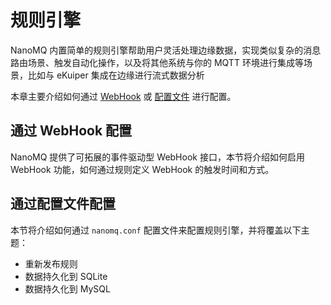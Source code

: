 # 规则引擎

NanoMQ 内置简单的规则引擎帮助用户灵活处理边缘数据，实现类似复杂的消息路由场景、触发自动化操作，以及将其他系统与你的 MQTT 环境进行集成等场景，比如与 eKuiper 集成在边缘进行流式数据分析

本章主要介绍如何通过 [WebHook](./web-hook-0.18.md) 或 [配置文件](./config-rule-engine.md) 进行配置。

## 通过 WebHook 配置

NanoMQ 提供了可拓展的事件驱动型 WebHook 接口，本节将介绍如何启用 WebHook 功能，如何通过规则定义 WebHook 的触发时间和方式。

## 通过配置文件配置

本节将介绍如何通过 `nanomq.conf` 配置文件来配置规则引擎，并将覆盖以下主题：

- 重新发布规则
- 数据持久化到 SQLite
- 数据持久化到 MySQL